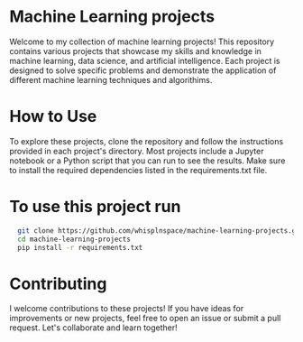 # Machine Learning projects 


Welcome to my collection of machine learning projects! This repository contains various projects that showcase my skills and knowledge in machine learning, data science, and artificial intelligence. Each project is designed to solve specific problems and demonstrate the application of different machine learning techniques and algorithims.

# How to Use
To explore these projects, clone the repository and follow the instructions provided in each project's directory. Most projects include a Jupyter notebook or a Python script that you can run to see the results. Make sure to install the required dependencies listed in the requirements.txt file.

# To use this project run

```bash
  git clone https://github.com/whisplnspace/machine-learning-projects.git
  cd machine-learning-projects
  pip install -r requirements.txt

```

# Contributing
I welcome contributions to these projects! If you have ideas for improvements or new projects, feel free to open an issue or submit a pull request. Let's collaborate and learn together!
